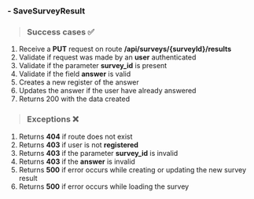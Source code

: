 ### - SaveSurveyResult
> ### Success cases ✅
1. Receive a **PUT** request on route **/api/surveys/{surveyId}/results**
2. Validate if request was made by an **user** authenticated
3. Validate if the parameter **survey_id** is present
4. Validate if the field **answer** is valid
5. Creates a new register of the answer
6. Updates the answer if the user have already answered
7. Returns 200 with the data created

> ### Exceptions ❌
1. Returns **404** if route does not exist
2. Returns **403** if user is not **registered**
3. Returns **403** if the parameter **survey_id** is invalid
4. Returns **403** if the **answer** is invalid
5. Returns **500** if error occurs while creating or updating the new survey result
6. Returns **500** if error occurs while loading the survey
